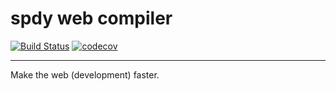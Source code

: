 # spdy web compiler

[![Build Status](https://travis-ci.org/kdy1/swc.svg?branch=ecmascript)](https://travis-ci.org/kdy1/swc)
[![codecov](https://codecov.io/gh/kdy1/swc/branch/master/graph/badge.svg)](https://codecov.io/gh/kdy1/swc)

-----

Make the web (development) faster.
